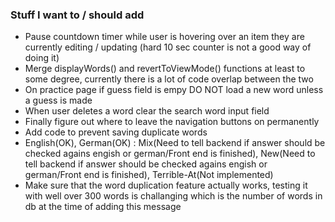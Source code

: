 <h3>Stuff I want to / should add</h3>
<ul>
  <li>Pause countdown timer while user is hovering over an item they are currently editing / updating (hard 10 sec counter is not a good way of doing it)</li>
  <li>Merge displayWords() and revertToViewMode() functions at least to some degree, currently there is a lot of code overlap between the two</li>
  <li>On practice page if guess field is empy DO NOT load a new word unless a guess is made</li>
  <li>When user deletes a word clear the search word input field</li>
  <li>Finally figure out where to leave the navigation buttons on permanently</li>
  <li>Add code to prevent saving duplicate words</li>
  <li>English(OK), German(OK) : Mix(Need to tell backend if answer should be checked agains engish or german/Front end is finished), New(Need to tell backend if answer should be checked agains engish or german/Front end is finished), Terrible-At(Not implemented)</li>
  <li>Make sure that the word duplication feature actually works, testing it with well over 300 words is challanging which is the number of words in db at the time of adding this message</li>
</ul>
